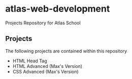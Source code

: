 
# atlas-web-development

Projects Repository for Atlas School

## Projects
The following projects are contained within this repository
- HTML Head Tag
- HTML Advanced (Max's Version)
- CSS Advanced (Max's Version)